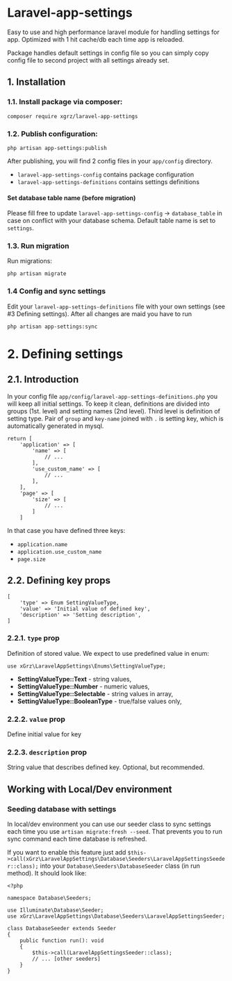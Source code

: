 # Laravel-app-settings

Easy to use and high performance laravel module for handling settings for app.
Optimized with 1 hit cache/db each time app is reloaded.

Package handles default settings in config file so you can simply copy config file to second project with all settings
already set.

## 1. Installation

### 1.1. Install package via composer:

```
composer require xgrz/laravel-app-settings
```

### 1.2. Publish configuration:

```
php artisan app-settings:publish
```

After publishing, you will find 2 config files in your `app/config` directory.

- `laravel-app-settings-config` contains package configuration
- `laravel-app-settings-definitions` contains settings definitions

#### Set database table name (before migration)

Please fill free to update `laravel-app-settings-config` -> `database_table` in case on conflict with your database
schema.
Default table name is set to `settings`.

### 1.3. Run migration

Run migrations:

```
php artisan migrate
```

### 1.4 Config and sync settings

Edit your `laravel-app-settings-definitions` file with your own settings (see #3 Defining settings).
After all changes are maid you have to run

``` 
php artisan app-settings:sync 
```

# 2. Defining settings

## 2.1. Introduction

In your config file `app/config/laravel-app-settings-definitions.php` you will keep all initial settings.
To keep it clean, definitions are divided into groups (1st. level) and setting names (2nd level). Third level
is definition of setting type. Pair of `group` and `key-name` joined with `.` is setting key, which is automatically
generated in mysql.

```
return [
    'application' => [
        'name' => [
            // ...
        ],
        'use_custom_name' => [
            // ...
        ],
    ],
    'page' => [
        'size' => [
            // ...
        ]
    ]
```

In that case you have defined three keys:

- `application.name`
- `application.use_custom_name`
- `page.size`

## 2.2. Defining key props

```
[
    'type' => Enum SettingValueType,
    'value' => 'Initial value of defined key',
    'description' => 'Setting description',
]
```

### 2.2.1. `type` prop
Definition of stored value. We expect to use predefined value in enum:
```
use xGrz\LaravelAppSettings\Enums\SettingValueType;
```

- **SettingValueType::Text** - string values,
- **SettingValueType::Number** - numeric values,
- **SettingValueType::Selectable** - string values in array,
- **SettingValueType::BooleanType** - true/false values only,

### 2.2.2. `value` prop
Define initial value for key

### 2.2.3. `description` prop
String value that describes defined key. Optional, but recommended.












## Working with Local/Dev environment

### Seeding database with settings

In local/dev environment you can use our seeder class to sync settings each time you
use `artisan migrate:fresh --seed`.
That prevents you to run sync command each time database is refreshed.

If you want to enable this feature just add
`$this->call(xGrz\LaravelAppSettings\Database\Seeders\LaravelAppSettingsSeeder::class);`
into your `Database\Seeders\DatabaseSeeder` class (in run method). It should look like:

```
<?php

namespace Database\Seeders;

use Illuminate\Database\Seeder;
use xGrz\LaravelAppSettings\Database\Seeders\LaravelAppSettingsSeeder;

class DatabaseSeeder extends Seeder
{
    public function run(): void
    {
        $this->call(LaravelAppSettingsSeeder::class);
        // ... [other seeders]
    }
}



```

